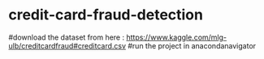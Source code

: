 # credit-card-fraud-detection

#download the dataset from here : https://www.kaggle.com/mlg-ulb/creditcardfraud#creditcard.csv
#run the project in anacondanavigator
